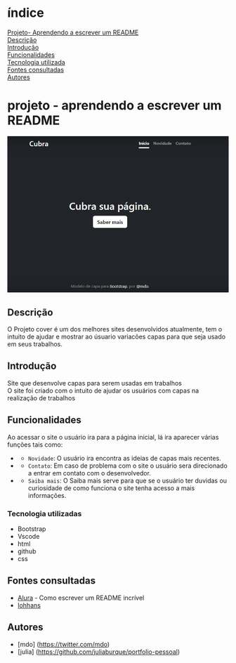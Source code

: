 # índice

[Projeto- Aprendendo a escrever um README](#projeto---aprendendo-a-escrever-um-readme)  
[Descrição](#descri%C3%A7%C3%A3o)  
[Introdução](#introdu%C3%A7%C3%A3o)  
[Funcionalidades](#funcionalidades)  
[Tecnologia utilizada](#tecnologia-utilizadas)  
[Fontes consultadas](#fontes-consultadas)  
[Autores](#autores)  

# projeto - aprendendo a escrever um README

![image info](img/capa.png)

## Descrição 
O Projeto cover é um dos melhores sites desenvolvidos atualmente, tem o intuito de ajudar e mostrar ao úsuario variacões capas para que seja usado em seus trabalhos.

## Introdução
Site que desenvolve capas para serem usadas em trabalhos  
O site foi criado com o intuito de ajudar os usuários com capas na realização de trabalhos

## Funcionalidades
Ao acessar o site o usuário ira para a página inicial, lá ira aparecer várias funções tais como:  
* - `Novidade`: O usuário ira encontra as ideias de capas mais recentes.   
* - `Contato`: Em caso de problema com o site o usuário sera direcionado a entrar em contato com o desenvolvedor.  
* - `Saiba mais`: O Saiba mais serve para que se o usuário ter duvidas ou curiosidade de como funciona o site tenha acesso a mais informações. 

### Tecnologia utilizadas

* Bootstrap 
* Vscode
* html
* github
* css

## Fontes consultadas
* [Alura](https://www.alura.com.br/artigos/escrever-bom-readme) - Como escrever um README incrível  
* [lohhans](https://gist.github.com/lohhans)

## Autores
* [mdo] (https://twitter.com/mdo)  
* [julia] (https://github.com/juliaburque/portfolio-pessoal)
